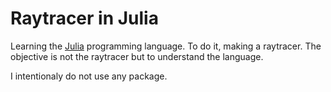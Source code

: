 # Raytracer in Julia

Learning the [Julia](https://julialang.org/) programming language. To do it, making a raytracer.
The objective is not the raytracer but to understand the language.

I intentionaly do not use any package.